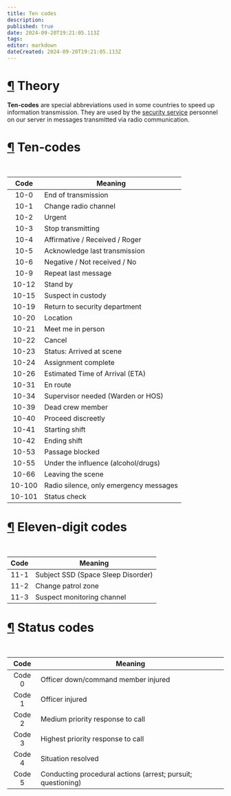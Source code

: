 ```yaml
---
title: Ten codes
description: 
published: true
date: 2024-09-20T19:21:05.113Z
tags: 
editor: markdown
dateCreated: 2024-09-20T19:21:05.113Z
---
```


<h1 id="theory" class="toc-header"><a class="toc-anchor" href="#theory">¶</a> Theory</h1>
<p><strong>Ten-codes</strong> are special abbreviations used in some countries to speed up information transmission. They are used by the <a href="/roles/securityservicedepartment" class="is-internal-link is-valid-page">security service</a> personnel on our server in messages transmitted via radio communication.</p>
<h1 id="ten-codes" class="toc-header"><a class="toc-anchor" href="#ten-codes">¶</a> Ten-codes</h1>
<br>
<div class="table-container"><table>
<thead>
<tr>
<th style="text-align:center">Code</th>
<th>Meaning</th>
</tr>
</thead>
<tbody>
<tr>
<td style="text-align:center">10-0</td>
<td>End of transmission</td>
</tr>
<tr>
<td style="text-align:center">10-1</td>
<td>Change radio channel</td>
</tr>
<tr>
<td style="text-align:center">10-2</td>
<td>Urgent</td>
</tr>
<tr>
<td style="text-align:center">10-3</td>
<td>Stop transmitting</td>
</tr>
<tr>
<td style="text-align:center">10-4</td>
<td>Affirmative / Received / Roger</td>
</tr>
<tr>
<td style="text-align:center">10-5</td>
<td>Acknowledge last transmission</td>
</tr>
<tr>
<td style="text-align:center">10-6</td>
<td>Negative / Not received / No</td>
</tr>
<tr>
<td style="text-align:center">10-9</td>
<td>Repeat last message</td>
</tr>
<tr>
<td style="text-align:center">10-12</td>
<td>Stand by</td>
</tr>
<tr>
<td style="text-align:center">10-15</td>
<td>Suspect in custody</td>
</tr>
<tr>
<td style="text-align:center">10-19</td>
<td>Return to security department</td>
</tr>
<tr>
<td style="text-align:center">10-20</td>
<td>Location</td>
</tr>
<tr>
<td style="text-align:center">10-21</td>
<td>Meet me in person</td>
</tr>
<tr>
<td style="text-align:center">10-22</td>
<td>Cancel</td>
</tr>
<tr>
<td style="text-align:center">10-23</td>
<td>Status: Arrived at scene</td>
</tr>
<tr>
<td style="text-align:center">10-24</td>
<td>Assignment complete</td>
</tr>
<tr>
<td style="text-align:center">10-26</td>
<td>Estimated Time of Arrival (ETA)</td>
</tr>
<tr>
<td style="text-align:center">10-31</td>
<td>En route</td>
</tr>
<tr>
<td style="text-align:center">10-34</td>
<td>Supervisor needed (Warden or HOS)</td>
</tr>
<tr>
<td style="text-align:center">10-39</td>
<td>Dead crew member</td>
</tr>
<tr>
<td style="text-align:center">10-40</td>
<td>Proceed discreetly</td>
</tr>
<tr>
<td style="text-align:center">10-41</td>
<td>Starting shift</td>
</tr>
<tr>
<td style="text-align:center">10-42</td>
<td>Ending shift</td>
</tr>
<tr>
<td style="text-align:center">10-53</td>
<td>Passage blocked</td>
</tr>
<tr>
<td style="text-align:center">10-55</td>
<td>Under the influence (alcohol/drugs)</td>
</tr>
<tr>
<td style="text-align:center">10-66</td>
<td>Leaving the scene</td>
</tr>
<tr>
<td style="text-align:center">10-100</td>
<td>Radio silence, only emergency messages</td>
</tr>
<tr>
<td style="text-align:center">10-101</td>
<td>Status check</td>
</tr>
</tbody>
</table></div>
<h1 id="eleven-digit-codes" class="toc-header"><a class="toc-anchor" href="#eleven-digit-codes">¶</a> Eleven-digit codes</h1>
<br>
<div class="table-container"><table>
<thead>
<tr>
<th style="text-align:center">Code</th>
<th>Meaning</th>
</tr>
</thead>
<tbody>
<tr>
<td style="text-align:center">11-1</td>
<td>Subject SSD (Space Sleep Disorder)</td>
</tr>
<tr>
<td style="text-align:center">11-2</td>
<td>Change patrol zone</td>
</tr>
<tr>
<td style="text-align:center">11-3</td>
<td>Suspect monitoring channel</td>
</tr>
</tbody>
</table></div>
<h1 id="status-codes" class="toc-header"><a class="toc-anchor" href="#status-codes">¶</a> Status codes</h1>
<br>
<div class="table-container"><table>
<thead>
<tr>
<th style="text-align:center">Code</th>
<th>Meaning</th>
</tr>
</thead>
<tbody>
<tr>
<td style="text-align:center">Code 0</td>
<td>Officer down/command member injured</td>
</tr>
<tr>
<td style="text-align:center">Code 1</td>
<td>Officer injured</td>
</tr>
<tr>
<td style="text-align:center">Code 2</td>
<td>Medium priority response to call</td>
</tr>
<tr>
<td style="text-align:center">Code 3</td>
<td>Highest priority response to call</td>
</tr>
<tr>
<td style="text-align:center">Code 4</td>
<td>Situation resolved</td>
</tr>
<tr>
<td style="text-align:center">Code 5</td>
<td>Conducting procedural actions (arrest; pursuit; questioning)</td>
</tr>
</tbody>
</table></div>

